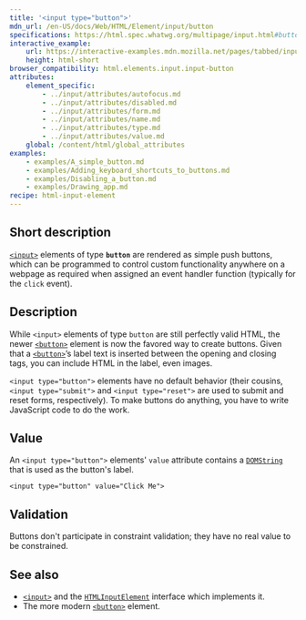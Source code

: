 ```yaml
---
title: '<input type="button">'
mdn_url: /en-US/docs/Web/HTML/Element/input/button
specifications: https://html.spec.whatwg.org/multipage/input.html#button-state-(type=button)
interactive_example:
    url: https://interactive-examples.mdn.mozilla.net/pages/tabbed/input-button.html
    height: html-short
browser_compatibility: html.elements.input.input-button
attributes:
    element_specific:
        - ../input/attributes/autofocus.md
        - ../input/attributes/disabled.md
        - ../input/attributes/form.md
        - ../input/attributes/name.md
        - ../input/attributes/type.md
        - ../input/attributes/value.md
    global: /content/html/global_attributes
examples:
    - examples/A_simple_button.md
    - examples/Adding_keyboard_shortcuts_to_buttons.md
    - examples/Disabling_a_button.md
    - examples/Drawing_app.md
recipe: html-input-element
---
```

## Short description

[`<input>`](/en-US/docs/Web/HTML/Element/input) elements of type **`button`** are rendered as simple push buttons, which can be programmed to control custom functionality anywhere on a webpage as required when assigned an event handler function (typically for the `click` event).

## Description

While `<input>` elements of type `button` are still perfectly valid HTML, the newer [`<button>`](/en-US/docs/Web/HTML/Element/button) element is now the favored way to create buttons. Given that a [`<button>`](/en-US/docs/Web/HTML/Element/button)’s label text is inserted between the opening and closing tags, you can include HTML in the label, even images.

`<input type="button">` elements have no default behavior (their cousins,`<input type="submit">` and `<input type="reset">` are used to submit and reset forms, respectively). To make buttons do anything, you have to write JavaScript code to do the work.

## Value

An `<input type="button">` elements' `value` attribute contains a [`DOMString`](/en-US/docs/Web/API/DOMString) that is used as the button's label.

    <input type="button" value="Click Me">

## Validation

Buttons don't participate in constraint validation; they have no real value to be constrained.

## See also

- [`<input>`](/en-US/docs/Web/HTML/Element/input) and the [`HTMLInputElement`](/en-US/docs/Web/API/HTMLInputElement) interface which implements it.
- The more modern [`<button>`](/en-US/docs/Web/HTML/Element/button) element.
